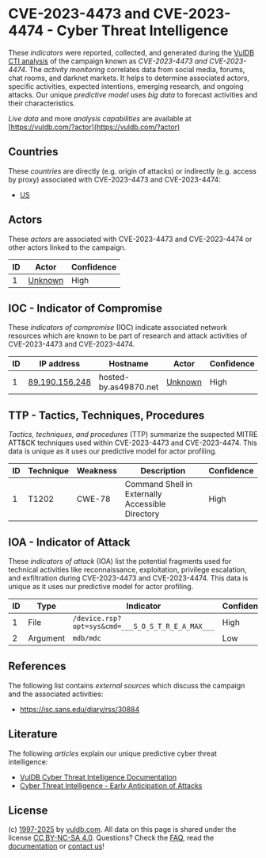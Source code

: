 # CVE-2023-4473 and CVE-2023-4474 - Cyber Threat Intelligence

These _indicators_ were reported, collected, and generated during the [VulDB CTI analysis](https://vuldb.com/?kb.cti) of the campaign known as _CVE-2023-4473 and CVE-2023-4474_. The _activity monitoring_ correlates data from social media, forums, chat rooms, and darknet markets. It helps to determine associated actors, specific activities, expected intentions, emerging research, and ongoing attacks. Our unique _predictive model_ uses _big data_ to forecast activities and their characteristics.

_Live data_ and more _analysis capabilities_ are available at [https://vuldb.com/?actor](https://vuldb.com/?actor)

## Countries

These _countries_ are directly (e.g. origin of attacks) or indirectly (e.g. access by proxy) associated with CVE-2023-4473 and CVE-2023-4474:

* [US](https://vuldb.com/?country.us)

## Actors

These _actors_ are associated with CVE-2023-4473 and CVE-2023-4474 or other actors linked to the campaign.

ID | Actor | Confidence
-- | ----- | ----------
1 | [Unknown](https://vuldb.com/?actor.unknown) | High

## IOC - Indicator of Compromise

These _indicators of compromise_ (IOC) indicate associated network resources which are known to be part of research and attack activities of CVE-2023-4473 and CVE-2023-4474.

ID | IP address | Hostname | Actor | Confidence
-- | ---------- | -------- | ----- | ----------
1 | [89.190.156.248](https://vuldb.com/?ip.89.190.156.248) | hosted-by.as49870.net | [Unknown](https://vuldb.com/?actor.unknown) | High

## TTP - Tactics, Techniques, Procedures

_Tactics, techniques, and procedures_ (TTP) summarize the suspected MITRE ATT&CK techniques used within CVE-2023-4473 and CVE-2023-4474. This data is unique as it uses our predictive model for actor profiling.

ID | Technique | Weakness | Description | Confidence
-- | --------- | -------- | ----------- | ----------
1 | T1202 | CWE-78 | Command Shell in Externally Accessible Directory | High

## IOA - Indicator of Attack

These _indicators of attack_ (IOA) list the potential fragments used for technical activities like reconnaissance, exploitation, privilege escalation, and exfiltration during CVE-2023-4473 and CVE-2023-4474. This data is unique as it uses our predictive model for actor profiling.

ID | Type | Indicator | Confidence
-- | ---- | --------- | ----------
1 | File | `/device.rsp?opt=sys&cmd=___S_O_S_T_R_E_A_MAX___` | High
2 | Argument | `mdb/mdc` | Low

## References

The following list contains _external sources_ which discuss the campaign and the associated activities:

* https://isc.sans.edu/diary/rss/30884

## Literature

The following _articles_ explain our unique predictive cyber threat intelligence:

* [VulDB Cyber Threat Intelligence Documentation](https://vuldb.com/?kb.cti)
* [Cyber Threat Intelligence - Early Anticipation of Attacks](https://www.scip.ch/en/?labs.20201022)

## License

(c) [1997-2025](https://vuldb.com/?kb.changelog) by [vuldb.com](https://vuldb.com/?kb.about). All data on this page is shared under the license [CC BY-NC-SA 4.0](https://creativecommons.org/licenses/by-nc-sa/4.0/). Questions? Check the [FAQ](https://vuldb.com/?kb.faq), read the [documentation](https://vuldb.com/?kb) or [contact us](https://vuldb.com/?contact)!
